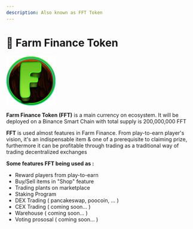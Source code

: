```yaml
---
description: Also known as FFT Token
---
```


# 🔆 Farm Finance Token

![](<.gitbook/assets/132px logo.png>)

**Farm Finance Token (FFT)** is a main currency on ecosystem. It will be deployed on a Binance Smart Chain with total supply is 200,000,000 FFT

**FFT** is used almost features in Farm Finance. From play-to-earn player's vision, it's an indispensable item & one of a prerequisite to claiming prize, furthermore it can be profitable through trading as a traditional way of trading decentralized exchanges

**Some features FFT being used as :**

* Reward players from play-to-earn
* Buy/Sell items in "Shop" feature
* Trading plants on marketplace
* Staking Program
* DEX Trading ( pancakeswap, poocoin, ... )
* CEX Trading ( coming soon... )
* Warehouse ( coming soon... )
* Voting prososal ( coming soon... )

